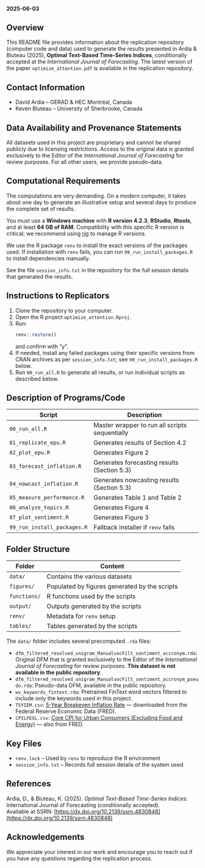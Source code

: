 #### 2025-06-03

## Overview

This README file provides information about the replication repository (computer code and data) used to generate the 
results presented in Ardia & Bluteau (2025), **Optimal Text-Based Time-Series Indices**, conditionally accepted 
at the _International Journal of Forecasting_. The latest version of the paper `optimize_attention.pdf` is available 
in the replication repository.

## Contact Information

- David Ardia – GERAD & HEC Montréal, Canada  
- Keven Bluteau – University of Sherbrooke, Canada

## Data Availability and Provenance Statements

All datasets used in this project are proprietary and cannot be shared publicly due to licensing restrictions. 
Access to the original data is granted exclusively to the Editor of the _International Journal of Forecasting_ for review purposes. 
For all other users, we provide pseudo-data.

## Computational Requirements

The computations are very demanding. On a modern computer, it takes about one day to generate an illustrative setup and several 
days to produce the complete set of results.

You must use a **Windows machine** with **R version 4.2.3**, **RStudio**, **Rtools**, and at least **64 GB of RAM**. 
Compatibility with this specific R version is critical; we recommend using [rig](https://github.com/r-lib/rig/releases) to manage R versions.

We use the R package `renv` to install the exact versions of the packages used. If installation with `renv` fails, you 
can run `99_run_install_packages.R` to install dependencies manually.

See the file `session_info.txt` in the repository for the full session details that generated the results.

## Instructions to Replicators

1. Clone the repository to your computer.
2. Open the R project `optimize_attention.Rproj`.
3. Run:
   ```r
   renv::restore()
   ```
   and confirm with “y”.
4. If needed, install any failed packages using their specific versions from CRAN archives as per `session_info.txt`; see `99_run_install_packages.R` below.
5. Run `00_run_all.R` to generate all results, or run individual scripts as described below.

## Description of Programs/Code

| Script                   | Description                                          |
|--------------------------|------------------------------------------------------|
| `00_run_all.R`           | Master wrapper to run all scripts sequentially       |
| `01_replicate_epu.R`     | Generates results of Section 4.2                     |
| `02_plot_epu.R`          | Generates Figure 2                                   |
| `03_forecast_inflation.R`| Generates forecasting results (Section 5.3)          |
| `04_nowcast_inflation.R` | Generates nowcasting results (Section 5.3)           |
| `05_measure_performance.R`| Generates Table 1 and Table 2                       |
| `06_analyze_topics.R`    | Generates Figure 4                                   |
| `07_plot_sentiment.R`    | Generates Figure 3                                   |
| `99_run_install_packages.R` | Fallback installer if `renv` fails                |

## Folder Structure

| Folder     | Content                                                       |
|------------|---------------------------------------------------------------|
| `data/`    | Contains the various datasets                                 |
| `figures/` | Populated by figures generated by the scripts                 |
| `functions/` | R functions used by the scripts                             |
| `output/`  | Outputs generated by the scripts                              |
| `renv/`    | Metadata for `renv` setup                                     |
| `tables/`  | Tables generated by the scripts                               |

The `data/` folder includes several precomputed `.rda` files:

- `dfm_filtered_resolved_unigram_ManualvocFilt_sentiment_accronym.rda`: Original DFM that is granted exclusively to the Editor of the _International Journal of Forecasting_ for review purposes. **This dataset is not available in the public repository**.
- `dfm_filtered_resolved_unigram_ManualvocFilt_sentiment_accronym_pseudo.rda`: Pseudo-data DFM, available in the public repository.
- `wv_keywords_fintext.rda`: Pretrained FinText word vectors filtered to include only the keywords used in this project.
- `T5YIEM.csv`: [5-Year Breakeven Inflation Rate](https://fred.stlouisfed.org/series/T5YIEM) — downloaded from the Federal Reserve Economic Data (FRED).
- `CPILFESL.csv`: [Core CPI for Urban Consumers (Excluding Food and Energy)](https://fred.stlouisfed.org/series/CPILFESL) — also from FRED.

## Key Files

- `renv.lock` – Used by `renv` to reproduce the R environment
- `session_info.txt` – Records full session details of the system used

## References

Ardia, D., & Bluteau, K. (2025). *Optimal Text-Based Time-Series Indices*. International Journal of Forecasting (conditionally accepted).  
Available at SSRN: [https://dx.doi.org/10.2139/ssrn.4830848](https://dx.doi.org/10.2139/ssrn.4830848)

## Acknowledgements

We appreciate your interest in our work and encourage you to reach out if you have any questions regarding the replication process.
